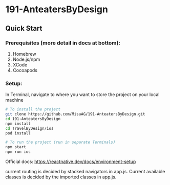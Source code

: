 # 191-AnteatersByDesign
## Quick Start
### Prerequisites (more detail in docs at bottom):
1. Homebrew
2. Node.js/npm
3. XCode
4. Cocoapods
### Setup:
In Terminal, navigate to where you want to store the project on your local machine
```sh
# To install the project
git clone https://github.com/MisaAG/191-AnteatersByDesign.git
cd 191-AnteatersByDesign
npm install
cd TravelByDesign/ios
pod install

# To run the project (run in separate Terminals)
npm start
npm run ios
```


Official docs:
https://reactnative.dev/docs/environment-setup

current routing is decided by stacked navigators in app.js. 
Current available classes is decided by the imported classes in app.js.
